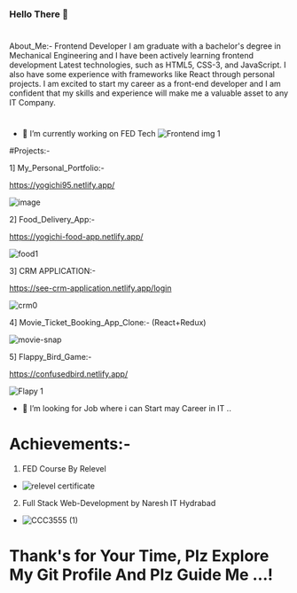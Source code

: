 ### Hello There 👋
#
About_Me:- Frontend Developer 
I am graduate with a bachelor's degree in Mechanical Engineering and I have been actively learning frontend development Latest technologies, such as HTML5, CSS-3, and JavaScript.
I also have some experience with frameworks like React through personal projects.
I am excited to start my career as a front-end developer and 
I am confident that my skills and experience will make me a valuable asset to any IT Company.
#
- 🔭 I’m currently working on FED Tech
![Frontend img 1](https://github.com/Yogeshchitampalle/Yogeshchitampalle/assets/86973304/3703ec5c-9263-4fc6-9c0a-841032c45867)

#Projects:-

1] My_Personal_Portfolio:- 

https://yogichi95.netlify.app/

![image](https://github.com/Yogeshchitampalle/Yogeshchitampalle/assets/86973304/9ccb8cb9-80c5-4bb9-90bc-22558d1730b4)

2] Food_Delivery_App:- 

  https://yogichi-food-app.netlify.app/
  
![food1](https://github.com/Yogeshchitampalle/Yogeshchitampalle/assets/86973304/c90bf46d-cfe8-44f1-af6b-386d0c288c54)

3] CRM APPLICATION:-
 
 https://see-crm-application.netlify.app/login 
 
 ![crm0](https://github.com/Yogeshchitampalle/Yogeshchitampalle/assets/86973304/b9dfa9e0-a2a2-4e8b-97b3-e65d32c0ee72)
 
4] Movie_Ticket_Booking_App_Clone:- (React+Redux) 

![movie-snap](https://github.com/Yogeshchitampalle/Yogeshchitampalle/assets/86973304/6dc67a90-7476-4bad-8980-18d25af121c2)

5] Flappy_Bird_Game:- 

https://confusedbird.netlify.app/

![Flapy 1](https://github.com/Yogeshchitampalle/Yogeshchitampalle/assets/86973304/050169c5-03b2-4864-978c-60de506046de)

- 🤔 I’m looking for Job where i can Start may Career in IT ..

# Achievements:-
1. FED Course By Relevel 
- ![relevel certificate](https://github.com/Yogeshchitampalle/Yogeshchitampalle/assets/86973304/78b7cf19-bd6a-4b32-b611-161675a3a81b)

2. Full Stack Web-Development by Naresh IT Hydrabad
- ![CCC3555 (1)](https://github.com/Yogeshchitampalle/Yogeshchitampalle/assets/86973304/f4d6e665-eca2-4656-ae01-7157e2cbfd9e)

# Thank's for Your Time, Plz Explore My Git Profile And Plz Guide Me ...!











